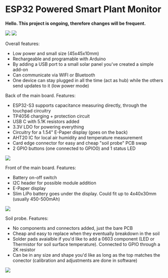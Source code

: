 # ESP32 Powered Smart Plant Monitor



**Hello. This project is ongoing, therefore changes will be frequent.**

![](https://github.com/ovidiu4/smart-plant-monitor/blob/main/testing/20230305_194624.jpg)
![](https://github.com/ovidiu4/smart-plant-monitor/blob/main/3D%20render/Schematic_Plant%20Monitor%20SMD%20V2_2023-03-12.png)

Overall features:
- Low power and small size (45x45x10mm)
- Rechargeable and programable with Arduino
- By adding a USB port to a small solar panel you've created a simple add-on 
- Can communicate via WIFI or Bluetooth
- One device can stay plugged in all the time (act as hub) while the others send updates to it (low power mode)

Back of the main board. Features:
- ESP32-S3 supports capacitance measuring directly, through the touchpad circuitry
- TP4056 charging + protection circuit
- USB C with 5.1K resistors added
- 3.3V LDO for powering everything
- Circuitry for a 1.54" E-Paper display (goes on the back)
- AHT20 IC for local air humidity and temperature measurement
- Card edge connector for easy and cheap "soil probe" PCB swap
- 2 GPIO buttons (one connected to GPIO0) and 1 status LED

![](https://github.com/ovidiu4/smart-plant-monitor/blob/main/3D%20render/face_1.2.PNG)


Front of the main board. Features:
- Battery on-off switch
- I2C header for possible module addition
- E-Paper display
- Slim LiPo battery goes under the display. Could fit up to 4x40x30mm (usually 450-500mAh)

![](https://github.com/ovidiu4/smart-plant-monitor/blob/main/3D%20render/back_1.2.PNG)

Soil probe. Features:
- No components and connectors added, just the bare PCB
- Cheap and easy to replace when they eventually breakdown in the soil
- Solder pads avaialble if you'd like to add a 0603 component (LED or Thermistor for soil surface temperature). Connected to GPIO through a 2K resistor
- Can be in any size and shape you'd like as long as the top matches the conector (calibration and adjustments are done in software)

![](https://github.com/ovidiu4/smart-plant-monitor/blob/main/3D%20render/probe.PNG)
